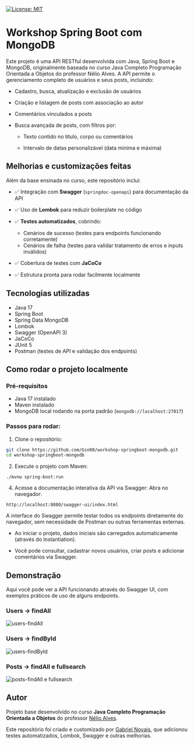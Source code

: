 [![License: MIT](https://img.shields.io/badge/License-MIT-yellow.svg)](https://github.com/Gsn00/workshop-springboot3-jpa/blob/main/LICENSE)

# Workshop Spring Boot com MongoDB

Este projeto é uma API RESTful desenvolvida com Java, Spring Boot e MongoDB, originalmente baseada no curso Java Completo Programação Orientada a Objetos do professor Nélio Alves.
A API permite o gerenciamento completo de usuários e seus posts, incluindo:

 - Cadastro, busca, atualização e exclusão de usuários

 - Criação e listagem de posts com associação ao autor

 - Comentários vinculados a posts

 - Busca avançada de posts, com filtros por:

   - Texto contido no título, corpo ou comentários

   - Intervalo de datas personalizável (data mínima e máxima)


## Melhorias e customizações feitas

Além da base ensinada no curso, este repositório inclui:

- ✅ Integração com **Swagger** (`springdoc-openapi`) para documentação da API
- ✅ Uso de **Lombok** para reduzir boilerplate no código
- ✅ **Testes automatizados**, cobrindo:
  - Cenários de sucesso (testes para endpoints funcionando corretamente)
  - Cenários de falha (testes para validar tratamento de erros e inputs inválidos)

- ✅ Cobertura de testes com **JaCoCo**
- ✅ Estrutura pronta para rodar facilmente localmente


## Tecnologias utilizadas

- Java 17
- Spring Boot
- Spring Data MongoDB
- Lombok
- Swagger (OpenAPI 3)
- JaCoCo
- JUnit 5
- Postman (testes de API e validação dos endpoints)


## Como rodar o projeto localmente

### Pré-requisitos

- Java 17 instalado
- Maven instalado
- MongoDB local rodando na porta padrão (`mongodb://localhost:27017`)

### Passos para rodar:

1. Clone o repositório:
```bash
git clone https://github.com/Gsn00/workshop-springboot-mongodb.git
cd workshop-springboot-mongodb
```

2. Execute o projeto com Maven:
```
./mvnw spring-boot:run
```

4. Acesse a documentação interativa da API via Swagger:
Abra no navegador:
```
http://localhost:8080/swagger-ui/index.html
```
A interface do Swagger permite testar todos os endpoints diretamente do navegador, sem necessidade de Postman ou outras ferramentas externas.

 - Ao iniciar o projeto, dados iniciais são carregados automaticamente (através do Instantiation).

 - Você pode consultar, cadastrar novos usuários, criar posts e adicionar comentários via Swagger.


## Demonstração

Aqui você pode ver a API funcionando através do Swagger UI, com exemplos práticos de uso de alguns endpoints.

### Users -> findAll
![users-findAll](https://github.com/user-attachments/assets/a87c1840-52d9-4d87-b3e0-08ed2e19a827)

### Users -> findById
![users-findById](https://github.com/user-attachments/assets/997fd52d-cced-4e2e-aec6-7e23c599019c)

### Posts -> findAll e fullsearch
![posts-findAll e fullsearch](https://github.com/user-attachments/assets/2104c80f-55ba-44a0-a545-2263533dcb25)

## Autor

Projeto base desenvolvido no curso **Java Completo Programação Orientada a Objetos** do professor [Nélio Alves](https://github.com/acenelio).

Este repositório foi criado e customizado por [Gabriel Novais](https://github.com/Gsn00), que adicionou testes automatizados, Lombok, Swagger e outras melhorias.

